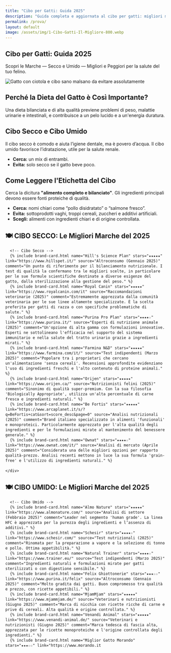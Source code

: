```yaml
---
title: "Cibo per Gatti: Guida 2025"
description: "Guida completa e aggiornata al cibo per gatti: migliori marche, ingredienti da evitare e consigli nutrizionali."
permalink: /prova/
layout: default
image: /assets/img/1-Cibo-Gatti-Il-Migliore-800.webp
---
```


<section class="page-prova">

  <div class="intro-flex">
    <div class="intro-text">
      <h1>Cibo per Gatti: Guida 2025</h1>
      <p>Scopri le Marche — Secco e Umido — Migliori e Peggiori per la salute del tuo felino.</p>
    </div>
    <div class="intro-image">
      <img 
        src="/assets/img/1-Cibo-Gatti-Il-Migliore-800.webp"
        srcset="/assets/img/1-Cibo-Gatti-Il-Migliore-480.webp 480w,
                /assets/img/1-Cibo-Gatti-Il-Migliore-800.webp 800w"
        sizes="(max-width: 600px) 480px, 800px"
        alt="Gatto con ciotola e cibo sano malsano da evitare assolutamente">
    </div>
  </div>

  <div class="content-block">
    <h2>Perché la Dieta del Gatto è Così Importante?</h2>
    <p>Una dieta bilanciata e di alta qualità previene problemi di peso, malattie urinarie e intestinali, e contribuisce a un pelo lucido e a un'energia duratura.</p>
  </div>

  <div class="content-block">
    <h2>Cibo Secco e Cibo Umido</h2>
    <p>Il cibo secco è comodo e aiuta l’igiene dentale, ma è povero d’acqua. Il cibo umido favorisce l’idratazione, utile per la salute renale.</p>
    <ul>
      <li><strong>Cerca:</strong> un mix di entrambi.</li>
      <li><strong>Evita:</strong> solo secco se il gatto beve poco.</li>
    </ul>
  </div>

  <div class="content-block">
    <h2>Come Leggere l'Etichetta del Cibo</h2>
    <p>Cerca la dicitura <strong>"alimento completo e bilanciato"</strong>. Gli ingredienti principali devono essere fonti proteiche di qualità.</p>
    <ul>
      <li><strong>Cerca:</strong> nomi chiari come “pollo disidratato” o “salmone fresco”.</li>
      <li><strong>Evita:</strong> sottoprodotti vaghi, troppi cereali, zuccheri e additivi artificiali.</li>
      <li><strong>Scegli:</strong> alimenti con ingredienti chiari e di origine controllata.</li>
    </ul>
  </div>

  <div class="content-block">
    <h2>🍽️ CIBO SECCO: Le Migliori Marche del 2025</h2>
    <div class="brand-grid">

      <!-- Cibo Secco -->
      {% include brand-card.html name="Hill's Science Plan" stars="★★★★★" link="https://www.hillspet.it/" source="Altroconsumo (Gennaio 2025)" comment="Un punto di riferimento per il bilanciamento nutrizionale. I test di qualità la confermano tra le migliori scelte, in particolare per le sue formule scientifiche destinate a diverse esigenze del gatto, dalla sterilizzazione alla gestione del peso." %}
      {% include brand-card.html name="Royal Canin" stars="★★★★★" link="https://www.royalcanin.com/it" source="Raccomandazioni veterinarie (2025)" comment="Estremamente apprezzata dalla comunità veterinaria per le sue linee altamente specializzate. È la scelta preferita per gatti di razza o con specifiche problematiche di salute." %}
      {% include brand-card.html name="Purina Pro Plan" stars="★★★★☆" link="https://www.purina.it/" source="Esperti di nutrizione animale (2025)" comment="Un'opzione di alta gamma con formulazioni innovative. Esperti ne sottolineano l'efficacia nel supporto del sistema immunitario e nella salute del tratto urinario grazie a ingredienti mirati." %}
      {% include brand-card.html name="Farmina N&D" stars="★★★★★" link="https://www.farmina.com/it/" source="Test indipendenti (Marzo 2025)" comment="Popolare tra i proprietari che cercano un'alimentazione 'senza cereali'. Recensioni approfondite evidenziano l'uso di ingredienti freschi e l'alto contenuto di proteine animali." %}
      {% include brand-card.html name="Orijen" stars="★★★★★" link="https://www.orijen.ca/" source="Nutrizionisti felini (2025)" comment="Sinonimo di qualità super-premium. Con la sua filosofia 'Biologically Appropriate', utilizza un'alta percentuale di carne fresca e ingredienti naturali." %}
      {% include brand-card.html name="Be Fortis" stars="★★★★★" link="https://www.arcaplanet.it/s/?q=BeFortis+cat&sort=score_desc&page=0" source="Analisi nutrizionali (2025)" comment="Brand italiano specializzato in alimenti 'funzionali' e monoproteici. Particolarmente apprezzato per l'alta qualità degli ingredienti e per le formulazioni mirate al mantenimento del benessere generale." %}
      {% include brand-card.html name="Ownat" stars="★★★★☆" link="https://www.ownat.com/it/" source="Analisi di mercato (Aprile 2025)" comment="Considerata una delle migliori opzioni per rapporto qualità-prezzo. Analisi recenti mettono in luce la sua formula 'grain-free' e l'utilizzo di ingredienti naturali." %}

    </div>
  </div>

</section>

<section class="page-prova">

  <div class="content-block">
    <h2>🍽️ CIBO UMIDO: Le Migliori Marche del 2025</h2>
    <div class="brand-grid">

      <!-- Cibo Umido -->
      {% include brand-card.html name="Almo Nature" stars="★★★★★" link="https://www.almonature.com/" source="Analisi di settore (Febbraio 2025)" comment="Leader nel segmento 'human grade'. La linea HFC è apprezzata per la purezza degli ingredienti e l’assenza di additivi." %}
      {% include brand-card.html name="Schesir" stars="★★★★☆" link="https://www.schesir.com/" source="Test nutrizionali (2025)" comment="Rinomata per la preparazione a vapore e la selezione di tonno e pollo. Ottima appetibilità." %}
      {% include brand-card.html name="Natural Trainer" stars="★★★★☆" link="https://www.trainer.eu/" source="Test indipendenti (Marzo 2025)" comment="Ingredienti naturali e formulazioni mirate per gatti sterilizzati o con digestione sensibile." %}
      {% include brand-card.html name="Felix Ghiottonerie" stars="★★★☆☆" link="https://www.purina.it/felix" source="Altroconsumo (Gennaio 2025)" comment="Molto gradita dai gatti. Buon compromesso tra qualità e prezzo, con ricette appetibili." %}
      {% include brand-card.html name="MjamMjam" stars="★★★★★" link="https://www.mjammjam.de/" source="Veterinari e nutrizionisti (Giugno 2025)" comment="Marca di nicchia con ricette ricche di carne e prive di cereali. Alta qualità e origine controllata." %}
      {% include brand-card.html name="Venandi Animal" stars="★★★★★" link="https://www.venandi-animal.de/" source="Veterinari e nutrizionisti (Giugno 2025)" comment="Marca tedesca di fascia alta, apprezzata per le ricette monoproteiche e l'origine controllata degli ingredienti." %}
      {% include brand-card.html name="Miglior Gatto Morando" stars="★★★☆☆" link="https://www.morando.it
